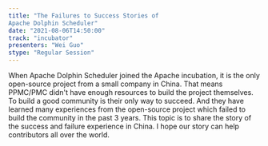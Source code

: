 ```yaml
---
title: "The Failures to Success Stories of 
Apache Dolphin Scheduler"
date: "2021-08-06T14:50:00" 
track: "incubator"
presenters: "Wei Guo"
stype: "Regular Session"
---
```

When Apache Dolphin Scheduler joined the Apache incubation, it is the only open-source project from a small company in China. That means PPMC/PMC didn't have enough resources to build the project themselves. To build a good community is their only way to succeed. And they have learned many experiences from the open-source project which failed to build the community in the past 3 years. 
 This topic is to share the story of the success and failure experience in China. I hope our story can help contributors all over the world.